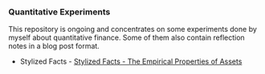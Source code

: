 ### Quantitative Experiments

This repository is ongoing and concentrates on some experiments done by myself about quantitative finance. Some of them also contain reflection notes in a blog post format.

 - Stylized Facts - [Stylized Facts - The Empirical Properties of Assets](https://www.toniesteves.com/stylized-facts)
